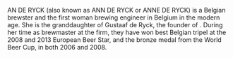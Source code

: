 AN DE RYCK (also known as ANN DE RYCK or ANNE DE RYCK) is a Belgian brewster and the first woman brewing engineer in Belgium in the modern age. She is the granddaughter of Gustaaf de Ryck, the founder of . During her time as brewmaster at the firm, they have won best Belgian tripel at the 2008 and 2013 European Beer Star, and the bronze medal from the World Beer Cup, in both 2006 and 2008.
